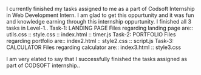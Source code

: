I currently finished my tasks assigned to me as a part of Codsoft Internship in Web Development Intern.
I am glad to get this oppurtunity and it was fun and knowledge earning through this internship oppurtunity.
I finished all 3 tasks in Level-1..
Task-1: LANDING PAGE
Files regarding landing page are:: utils.css
                                :: style.css
                                :: index.html
                                :: timer.js
Task-2: PORTFOLIO
Files regarding portfolio are:: index2.html
                             :: style2.css
                             :: script.js
Task-3: CALCULATOR
Files regarding calculator are:: index3.html
                              :: style3.css

I am very elated to say that I successfully finished the tasks assigned as part of CODSOFT internship..
